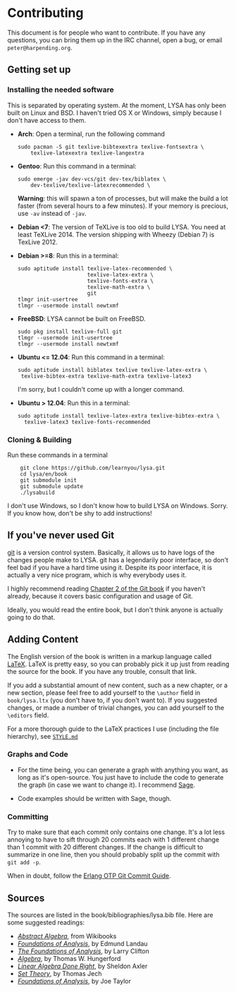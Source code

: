 # Contributing

This document is for people who want to contribute. If you have any questions,
you can bring them up in the IRC channel, open a bug, or email
`peter@harpending.org`.

## Getting set up

### Installing the needed software

This is separated by operating system. At the moment, LYSA has only been
built on Linux and BSD. I haven't tried OS X or Windows, simply because
I don't have access to them.

*   **Arch**: Open a terminal, run the following command

        sudo pacman -S git texlive-bibtexextra texlive-fontsextra \
            texlive-latexextra texlive-langextra

*   **Gentoo**: Run this command in a terminal:

        sudo emerge -jav dev-vcs/git dev-tex/biblatex \ 
            dev-texlive/texlive-latexrecommended \

    **Warning**: this will spawn a ton of processes, but will make the
    build a lot faster (from several hours to a few minutes). If your
    memory is precious, use `-av` instead of `-jav`.

*   **Debian <7**: The version of TeXLive is too old to build LYSA. You
    need at least TeXLive 2014. The version shipping with Wheezy (Debian
    7) is TexLive 2012.

*   **Debian >=8**: Run this in a terminal:

        sudo aptitude install texlive-latex-recommended \
                              texlive-latex-extra \
                              texlive-fonts-extra \
                              texlive-math-extra \
                              git
        tlmgr init-usertree
        tlmgr --usermode install newtxmf

*   **FreeBSD**: LYSA cannot be built on FreeBSD.

        sudo pkg install texlive-full git
        tlmgr --usermode init-usertree
        tlmgr --usermode install newtxmf

*   **Ubuntu <= 12.04**: Run this command in a terminal:

        sudo aptitude install biblatex texlive texlive-latex-extra \
         texlive-bibtex-extra texlive-math-extra texlive-latex3

    I'm sorry, but I couldn't come up with a longer command.

*   **Ubuntu > 12.04**: Run this in a terminal:

        sudo aptitude install texlive-latex-extra texlive-bibtex-extra \
          texlive-latex3 texlive-fonts-recommended

### Cloning & Building

Run these commands in a terminal

        git clone https://github.com/learnyou/lysa.git
        cd lysa/en/book
        git submodule init
        git submodule update
        ./lysabuild

I don't use Windows, so I don't know how to build LYSA on
Windows. Sorry. If you know how, don't be shy to add instructions!

## If you've never used Git

[git](https://git-scm.herokuapp.com) is a version control
system. Basically, it allows us to have logs of the changes people make
to LYSA. git has a legendarily poor interface, so don't feel bad if you
have a hard time using it. Despite its poor interface, it is actually a
very nice program, which is why everybody uses it.

I highly recommend reading [Chapter 2 of the Git book][gitch2] if you
haven't already, because it covers basic configuration and usage of
Git. 

Ideally, you would read the entire book, but I don't think anyone is
actually going to do that.

[gitch2]: https://git-scm.herokuapp.com/book/en/v2/Git-Basics-Getting-a-Git-Repository

## Adding Content

The English version of the book is written in a markup language called
[LaTeX](https://en.wikibooks.org/wiki/LaTeX). LaTeX is pretty easy, so
you can probably pick it up just from reading the source for the
book. If you have any trouble, consult that link.

If you add a substantial amount of new content, such as a new chapter,
or a new section, please feel free to add yourself to the `\author`
field in `book/lysa.ltx` (you don't have to, if you don't want to). If
you suggested changes, or made a number of trivial changes, you can add
yourself to the `\editors` field.

For a more thorough guide to the LaTeX practices I use (including the
file hierarchy), see [`STYLE.md`](STYLE.md)

### Graphs and Code

* For the time being, you can generate a graph with anything you want,
  as long as it's open-source. You just have to include the code to
  generate the graph (in case we want to change it). I recommend
  [Sage][sage].

* Code examples should be written with Sage, though.

[sage]: http://www.sagemath.org/

### Committing

Try to make sure that each commit only contains one change. It's a lot
less annoying to have to sift through 20 commits each with 1 different
change than 1 commit with 20 different changes. If the change is
difficult to summarize in one line, then you should probably split up
the commit with `git add -p`.

When in doubt, follow the
[Erlang OTP Git Commit Guide](https://github.com/erlang/otp/wiki/Writing-good-commit-messages).

## Sources

The sources are listed in the book/bibliographies/lysa.bib file. Here
are some suggested readings:

* *[Abstract Algebra](http://en.wikibooks.org/wiki/Abstract_Algebra)*, from Wikibooks
* *[Foundations of Analysis](http://fmi.unibuc.ro/ro/pdf/2008/catedre/analiza/miculescu_r/Landau.pdf)*, by Edmund Landau
* *[The Foundations of Analysis](http://arxiv.org/pdf/1303.6576.pdf)*, by Larry Clifton
* *[Algebra](http://stealcode.com/misc/algebra/Hungerford_grad.pdf)*, by Thomas W. Hungerford
* *[Linear Algebra Done Right](http://genes.mit.edu/burgelab/yarden/linear_algebra_done_right.pdf)*, by Sheldon Axler
* *[Set Theory](https://logic.wikischolars.columbia.edu/file/view/Jech,+T.+J.+%282003%29.+Set+Theory+%28The+3rd+millennium+ed.%29.pdf)*, by Thomas Jech
* *[Foundations of Analysis](http://www.lemiller.net/media/classfiles/notes.pdf)*, by Joe Taylor

[emacs]: https://www.gnu.org/software/emacs/
[gitscm]: http://git-scm.com/
[magit]: https://magit.github.io/
[progit]: http://git-scm.com/book/en/v2
[texlive]: https://www.tug.org/texlive/
